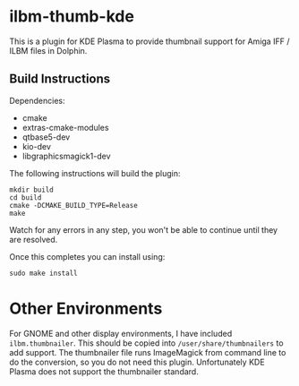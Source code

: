 # ilbm-thumb-kde

This is a plugin for KDE Plasma to provide thumbnail support for Amiga IFF / ILBM files in Dolphin.

## Build Instructions

Dependencies:
* cmake
* extras-cmake-modules
* qtbase5-dev
* kio-dev
* libgraphicsmagick1-dev

The following instructions will build the plugin:

```
mkdir build
cd build
cmake -DCMAKE_BUILD_TYPE=Release
make
```

Watch for any errors in any step, you won't be able to continue until they are resolved.

Once this completes you can install using:

```
sudo make install
```

# Other Environments

For GNOME and other display environments, I have included `ilbm.thumbnailer`. This should be copied into `/user/share/thumbnailers` to add support. The thumbnailer file runs ImageMagick from command line to do the conversion, so you do not need this plugin. Unfortunately KDE Plasma does not support the thumbnailer standard.
